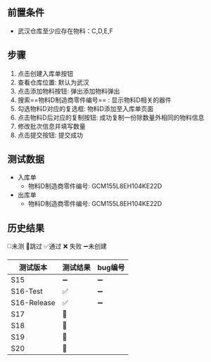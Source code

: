 
## 前置条件

- 武汉仓库至少应存在物料：C,D,E,F

## 步骤

1. 点击创建入库单按钮
2. 查看仓库位置: 默认为武汉
3. 点击添加物料按钮: 弹出添加物料弹出
4. 搜索==物料D制造商零件编号== : 显示物料D相关的器件
5. 勾选物料D对应的复选框: 物料D添加至入库单页面
6. 点击物料D后对应的复制按钮: 成功复制一份除数量外相同的物料信息
7. 修改批次信息并填写数量
8. 点击提交按钮: 提交成功

## 测试数据

- 入库单
	- 物料D制造商零件编号: GCM155L8EH104KE22D
- 出库单
	- 物料D制造商零件编号: GCM155L8EH104KE22D

## 历史结果
 ◻️未测    🚫跳过     ✅通过    ❌ 失败    ➖未创建
 
| 测试版本 | 测试结果 | bug编号 |
| ---- | ---- | ---- |
| S15 | ➖ | ➖ |
| S16-Test | ✅ | ➖ |
| S16-Release | ✅ | ➖ |
| S17 | 🚫 |  |
| S18 | 🚫 |  |
| S19 | 🚫 |  |
| S20 | 🚫 |  |

